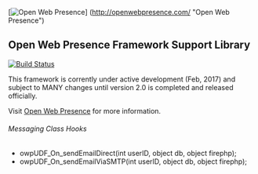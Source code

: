 [![Open Web Presence](https://openwebpresence.com/img/footer-logo.png)]
(http://openwebpresence.com/ "Open Web Presence")

<h2>Open Web Presence Framework Support Library</h2>

[![Build Status](https://travis-ci.org/openwebpresence/owp-framework.png?branch=master)](https://travis-ci.org/openwebpresence/owp-framework)

This framework is corrently under active development (Feb, 2017) and subject to MANY changes until version 2.0 is completed and released officially.

Visit [Open Web Presence](http://openwebpresence.com) for more information.

<h6>Messaging Class Hooks</h6>

* owpUDF_On_sendEmailDirect(int userID, object db, object firephp);
* owpUDF_On_sendEmailViaSMTP(int userID, object db, object firephp);
